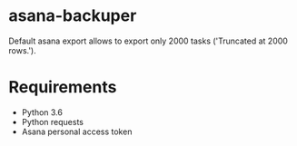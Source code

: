 # asana-backuper

Default asana export allows to export only 2000 tasks ('Truncated at 2000 rows.').

# Requirements

- Python 3.6
- Python requests
- Asana personal access token

